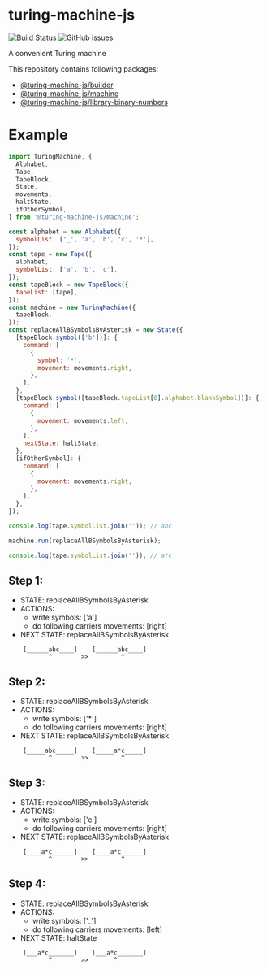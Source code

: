 # turing-machine-js

[![Build Status](https://travis-ci.com/mellonis/turing-machine-js.svg?branch=next)](https://travis-ci.com/mellonis/turing-machine-js)
![GitHub issues](https://img.shields.io/github/issues/mellonis/turing-machine-js)

A convenient Turing machine

This repository contains following packages:
* [@turing-machine-js/builder](https://github.com/mellonis/turing-machine-js/tree/next/packages/builder)
* [@turing-machine-js/machine](https://github.com/mellonis/turing-machine-js/tree/next/packages/machine)
* [@turing-machine-js/library-binary-numbers](https://github.com/mellonis/turing-machine-js/tree/next/packages/library-binary-numbers)

# Example

```javascript
import TuringMachine, {
  Alphabet,
  Tape,
  TapeBlock,
  State,
  movements,
  haltState,
  ifOtherSymbol,
} from '@turing-machine-js/machine';

const alphabet = new Alphabet({
  symbolList: ['_', 'a', 'b', 'c', '*'],
});
const tape = new Tape({
  alphabet,
  symbolList: ['a', 'b', 'c'],
});
const tapeBlock = new TapeBlock({
  tapeList: [tape],
});
const machine = new TuringMachine({
  tapeBlock,
});
const replaceAllBSymbolsByAsterisk = new State({
  [tapeBlock.symbol(['b'])]: {
    command: [
      {
        symbol: '*',
        movement: movements.right,
      },
    ],
  },
  [tapeBlock.symbol([tapeBlock.tapeList[0].alphabet.blankSymbol])]: {
    command: [
      {
        movement: movements.left,
      },
    ],
    nextState: haltState,
  },
  [ifOtherSymbol]: {
    command: [
      {
        movement: movements.right,
      },
    ],
  },
});

console.log(tape.symbolList.join('')); // abc

machine.run(replaceAllBSymbolsByAsterisk);

console.log(tape.symbolList.join('')); // a*c_

```

## Step 1:
- STATE: replaceAllBSymbolsByAsterisk
- ACTIONS:
    - write symbols: ['a']
    - do following carriers movements: [right]
- NEXT STATE: replaceAllBSymbolsByAsterisk
```
    [______abc____]    [______abc____]
           ^        >>         ^     
```

## Step 2:
- STATE: replaceAllBSymbolsByAsterisk
- ACTIONS:
    - write symbols: ['*']
    - do following carriers movements: [right]
- NEXT STATE: replaceAllBSymbolsByAsterisk
```
    [_____abc_____]    [_____a*c_____]
           ^        >>         ^     
```

## Step 3:
- STATE: replaceAllBSymbolsByAsterisk
- ACTIONS:
    - write symbols: ['c']
    - do following carriers movements: [right]
- NEXT STATE: replaceAllBSymbolsByAsterisk
```
    [____a*c______]    [____a*c______]
           ^        >>         ^     
```

## Step 4:
- STATE: replaceAllBSymbolsByAsterisk
- ACTIONS:
    - write symbols: ['_']
    - do following carriers movements: [left]
- NEXT STATE: haltState
```
    [___a*c_______]    [___a*c_______]
           ^        >>       ^       
```

